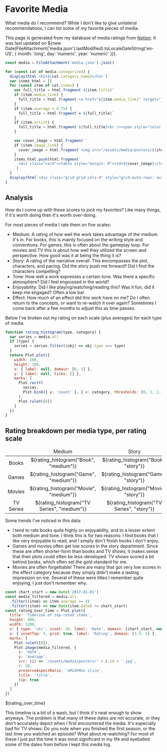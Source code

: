 # Favorite Media

What media do I recommend? While I don't like to give unilateral recommendations, I can list some of my favorite pieces of media.

This page is generated from my database of media ratings from [Notion](https://wasabipesto.com/notion). It was last updated on ${new Date(FileAttachment('media.json').lastModified).toLocaleDateString('en-US', { month: 'long', day: 'numeric', year: 'numeric' })}.

```js
const media = FileAttachment('media.json').json()
```

```js
for (const cat of media.categorized) {
  display(html`<h2>${cat.category_name}</h2>`)
  var items_html = []
  for (const item of cat.items) {
    var full_title = html.fragment`${item.title}`
    if (item.media_link) {
      full_title = html.fragment`<a href="${item.media_link}" target="_blank">${item.title}</a>`
    }
    if (item.average > 4.75) {
      full_title = html.fragment`❤️ ${full_title}`
    }
    if (item.artist) {
      full_title = html.fragment`${full_title}<br /><span style="color: var(--theme-foreground-muted)">${item.artist}</span>`
    }

    var cover_image = html.fragment``
    if (item.image_link) {
      cover_image = html.fragment`<img src="/assets/media/posters/${item.id}.jpg" width="80" style="margin: 0 0.5rem;">`
    }
    items_html.push(html.fragment`
      <div class="card"><table style="margin: 0"><td>${cover_image}</td><td width="99%">${full_title}</td></div>
    `)
  }
  display(html`<div class="grid grid-cols-4" style="grid-auto-rows: auto;">${items_html}</div>`)
}
```

## Analysis

How do I come up with these scores to pick my favorites? Like many things, if it's worth doing then it's worth over-doing.

For most pieces of media I rate them on five scales:

- Medium: A rating of how well the work takes advantage of the medium it's in. For books, this is mainly focused on the writing style and conventions. For games, this is often about the gameplay loop. For movies and TV this is about how well they utilized the screen and perspective. How good was it at being the thing it is?
- Story: A rating of the narrative overall. This encompasses the plot, characters, and pacing. Did the story push me forward? Did I find the characters compelling?
- Tone: How well a work expresses a certain tone. Was there a specific atmosphere? Did I feel engrossed in the world?
- Enjoyability: Did I like playing/watching/reading this? Was it fun, did it keep me engaged? Often a low bar.
- Effect: How much of an effect did this work have on me? Do I often return to the concepts, or want to re-watch it over again? Sometimes I come back after a few months to adjust this as time passes.

Below I've broken out my rating on each scale (plus averages) for each type of media.

```js
function rating_histogram(type, category) {
  var series = media.all
  if (type) {
    series = series.filter((obj) => obj.type === type)
  }
  return Plot.plot({
    width: 200,
    height: 100,
    x: { label: null, domain: [0, 5] },
    y: { label: null, ticks: [] },
    marks: [
      Plot.rectY(
        series,
        Plot.binX({ y: 'count' }, { x: category, thresholds: [0, 1, 2, 3, 4, 5] })
      ),
      Plot.ruleY([0])
    ]
  })
}
```

<div class="card">
<h2>Rating breakdown per media type, per rating scale</h2>
<table style="max-width: 100%; margin: 0; text-align: center">
  <thead>
    <tr>
      <td></td>
      <td>Medium</td>
      <td>Story</td>
      <td>Tone</td>
      <td>Enjoyability</td>
      <td>Effect</td>
      <td>Average</td>
    </tr>
  </thead>
  <tbody>
    <tr>
      <td style="vertical-align: middle">Books</td>
      <td>${rating_histogram("Book", "medium")}</td>
      <td>${rating_histogram("Book", "story")}</td>
      <td>${rating_histogram("Book", "tone")}</td>
      <td>${rating_histogram("Book", "enjoyability")}</td>
      <td>${rating_histogram("Book", "effect")}</td>
      <td>${rating_histogram("Book", "average")}</td>
    </tr>
    <tr>
      <td style="vertical-align: middle">Games</td>
      <td>${rating_histogram("Game", "medium")}</td>
      <td>${rating_histogram("Game", "story")}</td>
      <td>${rating_histogram("Game", "tone")}</td>
      <td>${rating_histogram("Game", "enjoyability")}</td>
      <td>${rating_histogram("Game", "effect")}</td>
      <td>${rating_histogram("Game", "average")}</td>
    </tr>
    <tr>
      <td style="vertical-align: middle">Movies</td>
      <td>${rating_histogram("Movie", "medium")}</td>
      <td>${rating_histogram("Movie", "story")}</td>
      <td>${rating_histogram("Movie", "tone")}</td>
      <td>${rating_histogram("Movie", "enjoyability")}</td>
      <td>${rating_histogram("Movie", "effect")}</td>
      <td>${rating_histogram("Movie", "average")}</td>
    </tr>
    <tr>
      <td style="vertical-align: middle">TV Series</td>
      <td>${rating_histogram("TV Series", "medium")}</td>
      <td>${rating_histogram("TV Series", "story")}</td>
      <td>${rating_histogram("TV Series", "tone")}</td>
      <td>${rating_histogram("TV Series", "enjoyability")}</td>
      <td>${rating_histogram("TV Series", "effect")}</td>
      <td>${rating_histogram("TV Series", "average")}</td>
    </tr>
  </tbody>
</table>
</div>

Some trends I've noticed in this data:

- I tend to rate books quite highly on enjoyability, and to a lesser extent both medium and tone. I think this is for two reasons: I find books that I like very enjoyable to read, and I simply don't finish books I don't enjoy.
- Games and movies often get low scores in the story department. Since these are often shorter-form than books and TV shows, it makes sense that their plots could often be less-developed. TV shows scored a bit behind books, which often set the gold standard for me.
- Movies are often forgettable! There are many that got very low scores in the effect category because they simply didn't make a lasting impression on me. Several of these were titles I remember quite enjoying, I just don't remember why.

```js
const chart_start = new Date('2017-01-01')
const media_filtered = media.all
  .filter((item) => item.average >= 4)
  .filter((item) => new Date(item.date) >= chart_start)
const rating_over_time = Plot.plot({
  title: 'Timeline of top-rated items',
  height: 400,
  width: 1200,
  x: { type: 'utc', inset: 20, label: 'Date', domain: [chart_start, new Date()] },
  y: { insetTop: 4, grid: true, label: 'Rating', domain: [3.9, 5] },
  marks: [
    Plot.ruleY([0]),
    Plot.image(media_filtered, {
      x: 'date',
      y: 'average',
      src: (i) => '/assets/media/posters/' + i.id + '.jpg',
      r: 20,
      preserveAspectRatio: 'xMidYMin slice',
      title: 'title',
      tip: true
    })
  ]
})
```

<div class="grid grid-cols-1">
  <div class="card">
    ${rating_over_time}
  </div>
</div>

This timeline is a bit of a wash, but I think it's neat enough to show anyways. The problem is that many of these dates are not accurate, or they don't accurately depict when I first encountered the media. It's especially bad for TV shows: Do you note when you finished the first season, or the last time you watched an episode? What about re-watching? For most of these I just put the time it was most significant in my life and eyeballed some of the dates from before I kept this media log.
